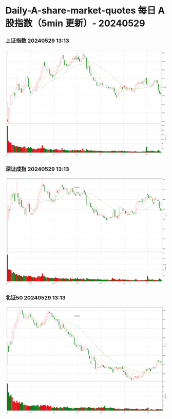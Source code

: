 
# Daily-A-share-market-quotes 每日 A 股指数（5min 更新）- 20240529

### 上证指数 20240529 13:13
![](./fig/2024/5/20240529-sh000001.png)

### 深证成指 20240529 13:13
![](./fig/2024/5/20240529-sz399001.png)

### 北证50 20240529 13:13
![](./fig/2024/5/20240529-bj899050.png)
